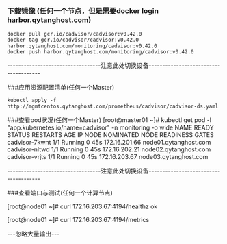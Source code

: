 ### 下载镜像 (任何一个节点，但是需要docker login harbor.qytanghost.com)
```shell script
docker pull gcr.io/cadvisor/cadvisor:v0.42.0
docker tag gcr.io/cadvisor/cadvisor:v0.42.0 harbor.qytanghost.com/monitoring/cadvisor:v0.42.0
docker push harbor.qytanghost.com/monitoring/cadvisor:v0.42.0

```

----------------------------------注意此处切换设备--------------------------------------

###应用资源配置清单(任何一个Master)
```shell script
kubectl apply -f http://mgmtcentos.qytanghost.com/prometheus/cadvisor/cadvisor-ds.yaml

```

###查看pod状况(任何一个Master)
[root@master01 ~]# kubectl get pod -l "app.kubernetes.io/name=cadvisor" -n monitoring -o wide
NAME             READY   STATUS    RESTARTS   AGE   IP              NODE                    NOMINATED NODE   READINESS GATES
cadvisor-7kwnt   1/1     Running   0          45s   172.16.201.66   node01.qytanghost.com   <none>           <none>
cadvisor-nltwd   1/1     Running   0          45s   172.16.202.21   node02.qytanghost.com   <none>           <none>
cadvisor-vrjts   1/1     Running   0          45s   172.16.203.67   node03.qytanghost.com   <none>           <none>

----------------------------------注意此处切换设备--------------------------------------

###查看端口与测试(任何一个计算节点)

[root@node01 ~]# curl 172.16.203.67:4194/healthz
ok

[root@node01 ~]# curl 172.16.203.67:4194/metrics

---忽略大量输出---